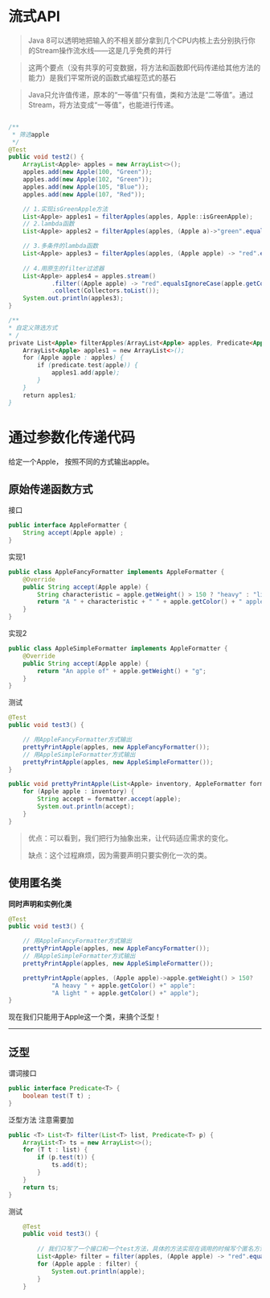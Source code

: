 # 流式API

> Java 8可以透明地把输入的不相关部分拿到几个CPU内核上去分别执行你的Stream操作流水线——这是几乎免费的并行

> 这两个要点（没有共享的可变数据，将方法和函数即代码传递给其他方法的能力）是我们平常所说的函数式编程范式的基石

> Java只允许值传递，原本的“一等值”只有值，类和方法是“二等值”。通过Stream，将方法变成“一等值”，也能进行传递。



```java

/**
 * 筛选apple
 */
@Test
public void test2() {
    ArrayList<Apple> apples = new ArrayList<>();
    apples.add(new Apple(100, "Green"));
    apples.add(new Apple(102, "Green"));
    apples.add(new Apple(105, "Blue"));
    apples.add(new Apple(107, "Red"));

    // 1.实现isGreenApple方法
    List<Apple> apples1 = filterApples(apples, Apple::isGreenApple);
    // 2.lambda函数
    List<Apple> apples2 = filterApples(apples, (Apple a)->"green".equalsIgnoreCase(a.getColor()));

    // 3.多条件的lambda函数
    List<Apple> apples3 = filterApples(apples, (Apple apple) -> "red".equalsIgnoreCase(apple.getColor()) || apple.getWeight() > 101);
   
    // 4.用原生的filter过滤器
    List<Apple> apples4 = apples.stream()
            .filter((Apple apple) -> "red".equalsIgnoreCase(apple.getColor()) || apple.getWeight() > 101)
            .collect(Collectors.toList());
    System.out.println(apples3);
}

/**
* 自定义筛选方式
* /
private List<Apple> filterApples(ArrayList<Apple> apples, Predicate<Apple> predicate) {
    ArrayList<Apple> apples1 = new ArrayList<>();
    for (Apple apple : apples) {
        if (predicate.test(apple)) {
            apples1.add(apple);
        }
    }
    return apples1;
}
```





# 通过参数化传递代码

给定一个Apple， 按照不同的方式输出apple。



## 原始传递函数方式



接口

```java
public interface AppleFormatter {
    String accept(Apple apple) ;
}
```

实现1

```java
public class AppleFancyFormatter implements AppleFormatter {
    @Override
    public String accept(Apple apple) {
        String characteristic = apple.getWeight() > 150 ? "heavy" : "light";
        return "A " + characteristic + " " + apple.getColor() + " apple";
    }
}
```

实现2

```java
public class AppleSimpleFormatter implements AppleFormatter {
    @Override
    public String accept(Apple apple) {
        return "An apple of" + apple.getWeight() + "g";
    }
}
```

测试

```java
@Test
public void test3() {

    // 用AppleFancyFormatter方式输出
    prettyPrintApple(apples, new AppleFancyFormatter());
    // 用AppleSimpleFormatter方式输出
    prettyPrintApple(apples, new AppleSimpleFormatter());
}

public void prettyPrintApple(List<Apple> inventory, AppleFormatter formatter) {
    for (Apple apple : inventory) {
        String accept = formatter.accept(apple);
        System.out.println(accept);
    }
}
```

> 优点：可以看到，我们把行为抽象出来，让代码适应需求的变化。
>
> 缺点：这个过程麻烦，因为需要声明只要实例化一次的类。



## 使用匿名类

**同时声明和实例化类**



```java
@Test
public void test3() {

    // 用AppleFancyFormatter方式输出
    prettyPrintApple(apples, new AppleFancyFormatter());
    // 用AppleSimpleFormatter方式输出
    prettyPrintApple(apples, new AppleSimpleFormatter());

    prettyPrintApple(apples, (Apple apple)->apple.getWeight() > 150?
            "A heavy " + apple.getColor() +" apple":
            "A light " + apple.getColor() +" apple");
}
```

现在我们只能用于Apple这一个类，来搞个泛型！



<hr/>

## 泛型

谓词接口

```java
public interface Predicate<T> {
    boolean test(T t) ;
}
```



泛型方法  注意需要加 <T>

```java
public <T> List<T> filter(List<T> list, Predicate<T> p) {
    ArrayList<T> ts = new ArrayList<>();
    for (T t : list) {
        if (p.test(t)) {
            ts.add(t);
        }
    }
    return ts;
}
```



测试

```java
    @Test
    public void test3() {
		
        // 我们只写了一个接口和一个test方法，具体的方法实现在调用的时候写个匿名方法传入
        List<Apple> filter = filter(apples, (Apple apple) -> "red".equalsIgnoreCase(apple.getColor()));
        for (Apple apple : filter) {
            System.out.println(apple);
        }
    }
```





 